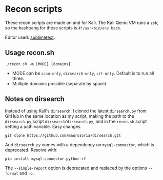 # Recon scripts

These recon scripts are made on and for Kali. The Kali Qemu VM runs a `zsh`, so the hashbang for these scripts is `#!/usr/bin/env bash`.

Editor used: [sublimetext](https://www.sublimetext.com/docs/linux_repositories.html).

## Usage recon.sh

    ./recon.sh -m [MODE] [domains]

* MODE can be `scan-only`, `dirsearch-only`, `crt-only`. Default is to run all three.
* Multiple domains possible (separate by space)

## Notes on dirsearch

Instead of using Kali's `dirsearch`, I cloned the latest `dirsearch.py` from GitHub in the same location as my script, 
making the path to the `dirsearch.py` script `dirsearch/dirsearch.py`, and in the `recon.sh` script setting a path 
variable. Easy changes.

    git clone https://github.com/maurosoria/dirsearch.git

And `dirsearch.py` comes with a dependency on `mysql-connector`, which is deprecated. Resolve with:

    pip install mysql-connector-python-rf

The `--simple-report` option is deprecated and replaced by the options `--format` and `-o`.
